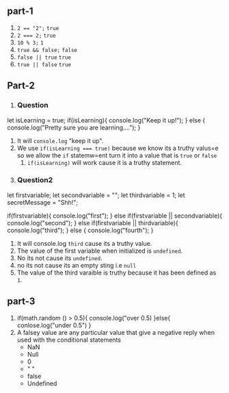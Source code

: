 ## part-1
1. `2 == "2";` `true`
1. `2 === 2;` `true`
1. `10 % 3;` `1`
1. `true && false;` `false`
1. `false || true` `true`
1. `true || false` `true`

## Part-2
1. ### Question
let isLearning = true;
if(isLearning){
    console.log("Keep it up!");
} else {
    console.log("Pretty sure you are learning....");
}
1. It will `console.log` "keep it up".
1. We use `if(isLearning === true)` because we know its a truthy valus=e so we allow the `if` statemw=ent turn it into a value that is `true` or `false`
    1. `if(isLearning)` will work cause it is a truthy statement.
1. ### Question2
let firstvariable;
let secondvariable = "";
let thirdvariable = 1;
let secretMessage = "Shh!";

if(firstvariable){
    console.log("first");
} else if(firstvariable || secondvariable){
    console.log("second");
} else if(firstvariable || thirdvariable){
    console.log("third");
} else {
    console.log("fourth");
}
1. It will console.log `third` cause its a truthy value.
1. The value of the first variable when initialized is `undefined`.
1. No its not cause its `undefined`.
1. no its not cause its an empty sting i.e `null`
1. The value of the third varaible is truthy because it has been defined as `1`.

## part-3
1. if(math.random () > 0.5){
        console.log("over 0.5)
        }else{
        conlose.log("under 0.5")
        } 
1. A falsey value are any particular value that give a negative reply when used with the conditional statements
    * NaN
    * Null
    * 0
    * " "
    * false
    * Undefined